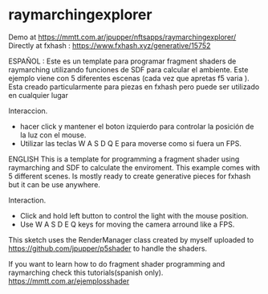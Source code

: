 # raymarchingexplorer


Demo at https://mmtt.com.ar/jpupper/nftsapps/raymarchingexplorer/
Directly at fxhash : https://www.fxhash.xyz/generative/15752


ESPAÑOL : 
Este es un template para programar fragment shaders de raymarching utilizando funciones de SDF para calcular el ambiente. 
Este ejemplo viene con 5 diferentes escenas (cada vez que apretas f5 varia ). Esta creado particularmente para piezas en fxhash pero puede ser utilizado en cualquier lugar

Interaccion.
- hacer click y mantener el boton izquierdo para controlar la posición de la luz con el mouse.
- Utilizar las teclas W A S D Q E para moverse como si fuera un FPS.

ENGLISH
This is a template for programming a fragment shader using raymarching and SDF to calculate the enviroment. 
This example comes with 5 different scenes. Is mostly ready to create generative pieces for fxhash but it can be use anywhere. 


Interaction.
- Click and hold left button to control the light with the mouse position.
- Use W A S D E Q keys for moving the camera arround like a FPS.

This sketch uses the RenderManager class created by myself uploaded to https://github.com/jpupper/p5shader to handle the shaders. 

If you want to learn how to do fragment shader programming and raymarching check this tutorials(spanish only).
https://mmtt.com.ar/ejemplosshader


